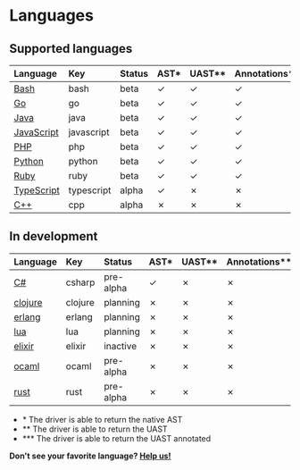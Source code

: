 <!-- Code generated by 'make languages' DO NOT EDIT. -->
# Languages

## Supported languages

| Language   | Key        | Status  | AST\* | UAST\*\* | Annotations\*\*\* | Container | Maintainer |
| :--------- | :--------- | :------ | :--- | :----- | :------------- | :-------- | :--------- |
| [Bash](https://github.com/bblfsh/bash-driver) | bash | beta | ✓ | ✓ | ✓ | [✓](https://hub.docker.com/r/bblfsh/bash-driver/) | [juanjux](https://github.com/juanjux) |
| [Go](https://github.com/bblfsh/go-driver) | go | beta | ✓ | ✓ | ✓ | [✓](https://hub.docker.com/r/bblfsh/go-driver/) | [dennwc](https://github.com/dennwc) |
| [Java](https://github.com/bblfsh/java-driver) | java | beta | ✓ | ✓ | ✓ | [✓](https://hub.docker.com/r/bblfsh/java-driver/) | [dennwc](https://github.com/dennwc) |
| [JavaScript](https://github.com/bblfsh/javascript-driver) | javascript | beta | ✓ | ✓ | ✓ | [✓](https://hub.docker.com/r/bblfsh/javascript-driver/) | [dennwc](https://github.com/dennwc) |
| [PHP](https://github.com/bblfsh/php-driver) | php | beta | ✓ | ✓ | ✓ | [✓](https://hub.docker.com/r/bblfsh/php-driver/) | [juanjux](https://github.com/juanjux) |
| [Python](https://github.com/bblfsh/python-driver) | python | beta | ✓ | ✓ | ✓ | [✓](https://hub.docker.com/r/bblfsh/python-driver/) | [juanjux](https://github.com/juanjux) |
| [Ruby](https://github.com/bblfsh/ruby-driver) | ruby | beta | ✓ | ✓ | ✓ | [✓](https://hub.docker.com/r/bblfsh/ruby-driver/) | [juanjux](https://github.com/juanjux) |
| [TypeScript](https://github.com/bblfsh/typescript-driver) | typescript | alpha | ✓ | ✗ | ✗ | [✓](https://hub.docker.com/r/bblfsh/typescript-driver/) | [dennwc](https://github.com/dennwc) |
| [C++](https://github.com/bblfsh/cpp-driver) | cpp | alpha | ✗ | ✗ | ✗ | ✗ | - |

## In development

| Language   | Key        | Status  | AST\* | UAST\*\* | Annotations\*\*\* | Container | Maintainer |
| :--------- | :--------- | :------ | :--- | :----- | :------------- | :-------- | :--------- |
| [C#](https://github.com/bblfsh/csharp-driver) | csharp | pre-alpha | ✓ | ✗ | ✗ | ✗ | - |
| [clojure](https://github.com/bblfsh/clojure-driver) | clojure | planning | ✗ | ✗ | ✗ | ✗ | - |
| [erlang](https://github.com/bblfsh/erlang-driver) | erlang | planning | ✗ | ✗ | ✗ | ✗ | - |
| [lua](https://github.com/bblfsh/lua-driver) | lua | planning | ✗ | ✗ | ✗ | ✗ | - |
| [elixir](https://github.com/bblfsh/elixir-driver) | elixir | inactive | ✗ | ✗ | ✗ | ✗ | - |
| [ocaml](https://github.com/bblfsh/ocaml-driver) | ocaml | pre-alpha | ✗ | ✗ | ✗ | ✗ | - |
| [rust](https://github.com/bblfsh/rust-driver) | rust | pre-alpha | ✗ | ✗ | ✗ | [✓](https://hub.docker.com/r/bblfsh/rust-driver/) | - |

* \* The driver is able to return the native AST
* \*\* The driver is able to return the UAST
* \*\*\* The driver is able to return the UAST annotated

**Don't see your favorite language? [Help us!](join-the-community.md)**

